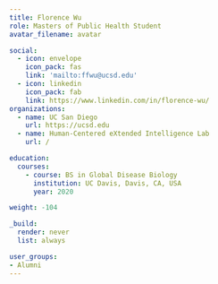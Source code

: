 ```yaml
---
title: Florence Wu
role: Masters of Public Health Student
avatar_filename: avatar

social:
  - icon: envelope
    icon_pack: fas
    link: 'mailto:ffwu@ucsd.edu'
  - icon: linkedin
    icon_pack: fab
    link: https://www.linkedin.com/in/florence-wu/
organizations:
  - name: UC San Diego
    url: https://ucsd.edu
  - name: Human-Centered eXtended Intelligence Lab
    url: /

education:
  courses:
    - course: BS in Global Disease Biology 
      institution: UC Davis, Davis, CA, USA
      year: 2020

weight: -104

_build:
  render: never
  list: always

user_groups:
- Alumni
---
```


